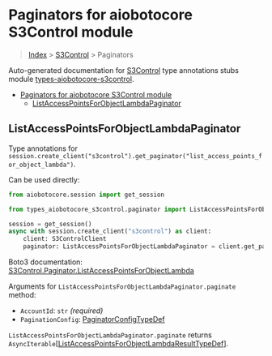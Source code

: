 <a id="paginators-for-aiobotocore-s3control-module"></a>

# Paginators for aiobotocore S3Control module

> [Index](..) > [S3Control](.) > Paginators

Auto-generated documentation for
[S3Control](https://boto3.amazonaws.com/v1/documentation/api/latest/reference/services/s3control.html#S3Control)
type annotations stubs module
[types-aiobotocore-s3control](https://pypi.org/project/types-aiobotocore-s3control/).

- [Paginators for aiobotocore S3Control module](#paginators-for-aiobotocore-s3control-module)
  - [ListAccessPointsForObjectLambdaPaginator](#listaccesspointsforobjectlambdapaginator)

<a id="listaccesspointsforobjectlambdapaginator"></a>

## ListAccessPointsForObjectLambdaPaginator

Type annotations for
`session.create_client("s3control").get_paginator("list_access_points_for_object_lambda")`.

Can be used directly:

```python
from aiobotocore.session import get_session

from types_aiobotocore_s3control.paginator import ListAccessPointsForObjectLambdaPaginator

session = get_session()
async with session.create_client("s3control") as client:
    client: S3ControlClient
    paginator: ListAccessPointsForObjectLambdaPaginator = client.get_paginator("list_access_points_for_object_lambda")
```

Boto3 documentation:
[S3Control.Paginator.ListAccessPointsForObjectLambda](https://boto3.amazonaws.com/v1/documentation/api/latest/reference/services/s3control.html#S3Control.Paginator.ListAccessPointsForObjectLambda)

Arguments for `ListAccessPointsForObjectLambdaPaginator.paginate` method:

- `AccountId`: `str` *(required)*
- `PaginationConfig`:
  [PaginatorConfigTypeDef](./type_defs.md#paginatorconfigtypedef)

`ListAccessPointsForObjectLambdaPaginator.paginate` returns
`AsyncIterable`\[[ListAccessPointsForObjectLambdaResultTypeDef](./type_defs.md#listaccesspointsforobjectlambdaresulttypedef)\].
